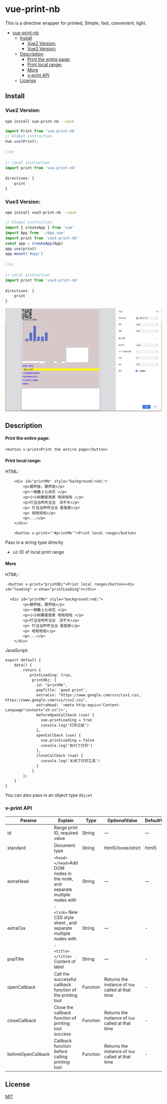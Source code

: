 # vue-print-nb

This is a directive wrapper for printed, Simple, fast, convenient, light.
<!-- TOC -->

- [vue-print-nb](#vue-print-nb)
  - [Install](#install)
    - [Vue2 Version:](#vue2-version)
    - [Vue3 Version:](#vue3-version)
  - [Description](#description)
      - [Print the entire page:](#print-the-entire-page)
      - [Print local range:](#print-local-range)
      - [More](#more)
    - [v-print API](#v-print-api)
  - [License](#license)

<!-- /TOC -->
## Install

### Vue2 Version:
```bash
npm install vue-print-nb --save
```


```javascript
import Print from 'vue-print-nb'
// Global instruction 
Vue.use(Print);

//or

// Local instruction
import print from 'vue-print-nb'

directives: {
    print   
}
```
### Vue3 Version:
```bash
npm install vue3-print-nb --save
```

```javascript
// Global instruction 
import { createApp } from 'vue'
import App from './App.vue'
import print from 'vue3-print-nb'
const app = createApp(App)
app.use(print)
app.mount('#app')

//or

// Local instruction
import print from 'vue3-print-nb'

directives: {
    print   
}
```


![](https://github.com/Power-kxLee/vue-print-nb/blob/master/src/img/Chrome.png)

## Description

#### Print the entire page:

```
<button v-print>Print the entire page</button>
```


#### Print local range:

HTML:
```
    <div id="printMe" style="background:red;">
        <p>葫芦娃，葫芦娃</p>
        <p>一根藤上七朵花 </p>
        <p>小小树藤是我家 啦啦啦啦 </p>
        <p>叮当当咚咚当当　浇不大</p>
        <p> 叮当当咚咚当当 是我家</p>
        <p> 啦啦啦啦</p>
        <p>...</p>
    </div>

    <button v-print="'#printMe'">Print local range</button>
```
Pass in a string type directly
* `id`: ID of local print range

#### More
HTML:
```
 <button v-print="printObj">Print local range</button><div id="loading" v-show="printLoading"></div>
 
  <div id="printMe" style="background:red;">
        <p>葫芦娃，葫芦娃</p>
        <p>一根藤上七朵花 </p>
        <p>小小树藤是我家 啦啦啦啦 </p>
        <p>叮当当咚咚当当　浇不大</p>
        <p> 叮当当咚咚当当 是我家</p>
        <p> 啦啦啦啦</p>
        <p>...</p>
    </div>
```
JavaScript:
```
export default {
    data() {
        return {
           printLoading: true,
            printObj: {
              id: "printMe",
              popTitle: 'good print',
              extraCss: "https://www.google.com/css/css1.css, https://www.google.com/css/css2.css",
              extraHead: '<meta http-equiv="Content-Language"content="zh-cn"/>',
              beforeOpenCallback (vue) {
                vue.printLoading = true
                console.log('打开之前')
              },
              openCallback (vue) {
                vue.printLoading = false
                console.log('执行了打印')
              },
              closeCallback (vue) {
                console.log('关闭了打印工具')
              }
            }
        };
    }
}
```
You can also pass in an object type `Objcet`


### v-print API

| Parame             | Explain                                                                        | Type     | OptionalValue                                     | DefaultValue |
| ------------------ | ------------------------------------------------------------------------------ | -------- | ------------------------------------------------- | ------------ |
| id                 | Range print ID, required value                                                 | String   | —                                                 | —            |
| standard           | Document type                                                                  | String   | html5/loose/strict                                | html5        |
| extraHead          | `<head></head>`Add DOM nodes in the node, and separate multiple nodes with `,` | String   | —                                                 | —            |
| extraCss           | `<link>` New CSS style sheet , and separate multiple nodes with `,`            | String   | —                                                 | -            |
| popTitle           | `<title></title>` Content of label                                             | String   | —                                                 | -            |
| openCallback       | Call the successful callback function of the printing tool                     | Function | Returns the instance of `Vue` called at that time | -            |
| closeCallback      | Close the callback function of printing tool success                           | Function | Returns the instance of `Vue` called at that time | -            |
| beforeOpenCallback | Callback function before calling printing tool                                 | Function | Returns the instance of `Vue` called at that time | -            |

## License

[MIT](http://opensource.org/licenses/MIT)